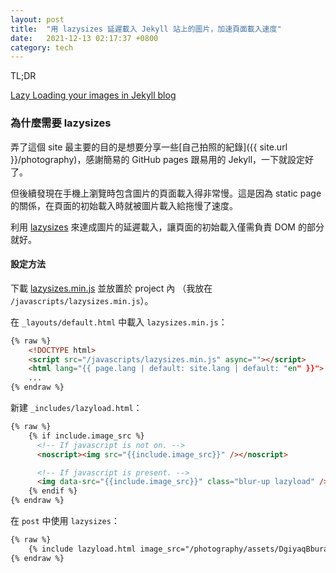 ```yaml
---
layout: post
title:  "用 lazysizes 延遲載入 Jekyll 站上的圖片，加速頁面載入速度"
date:   2021-12-13 02:17:37 +0800 
category: tech
---
```


TL;DR

[Lazy Loading your images in Jekyll blog](https://ranvir.xyz/blog/lazy-loading-your-images-in-jekyll-blog-improving-page-speed/)

### 為什麼需要 lazysizes

弄了這個 site 最主要的目的是想要分享一些[自己拍照的紀錄]({{ site.url }}/photography)，感謝簡易的 GitHub pages 跟易用的 Jekyll，一下就設定好了。

但後續發現在手機上瀏覽時包含圖片的頁面載入得非常慢。這是因為 static page 的關係，在頁面的初始載入時就被圖片載入給拖慢了速度。

利用 [lazysizes](https://github.com/aFarkas/lazysizes) 來達成圖片的延遲載入，讓頁面的初始載入僅需負責 DOM 的部分就好。


#### 設定方法

下載 [lazysizes.min.js](https://afarkas.github.io/lazysizes/lazysizes.min.js) 並放置於 project 內 （我放在 `/javascripts/lazysizes.min.js`）。

在 `_layouts/default.html` 中載入 `lazysizes.min.js`：

```html
{% raw %}
    <!DOCTYPE html>
    <script src="/javascripts/lazysizes.min.js" async=""></script>
    <html lang="{{ page.lang | default: site.lang | default: "en" }}">
    ...
{% endraw %}
```

新建 `_includes/lazyload.html`：

```html
{% raw %}
    {% if include.image_src %}
      <!-- If javascript is not on. -->
      <noscript><img src="{{include.image_src}}" /></noscript>

      <!-- If javascript is present. -->
      <img data-src="{{include.image_src}}" class="blur-up lazyload" />
    {% endif %}
{% endraw %}
```

在 `post` 中使用 `lazysizes`：

```markdown
{% raw %}
    {% include lazyload.html image_src="/photography/assets/DgiyaqBburaw/DgiyaqBburaw_1.jpg" %}
{% endraw %}
```
